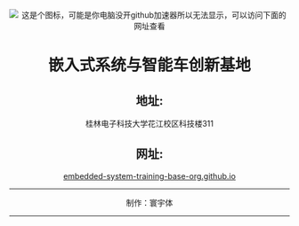 <div align=center>
    <img src = "https://raw.githubusercontent.com/Embedded-System-Training-Base/Embedded-System-Training-Base.github.io/main/img/LOGO1.png" title = "嵌入式系统训练基地" alt = "这是个图标，可能是你电脑没开github加速器所以无法显示，可以访问下面的网址查看">
    <h1>嵌入式系统与智能车创新基地</h1>
    <h2>地址:</h2>
    <p>桂林电子科技大学花江校区科技楼311</p>
    <h2>网址:</h2>
    <a href = "https://embedded-system-training-base-org.github.io/">embedded-system-training-base-org.github.io</a>
    <hr>
    <p>制作：寰宇体</p>
</div>
<hr>
